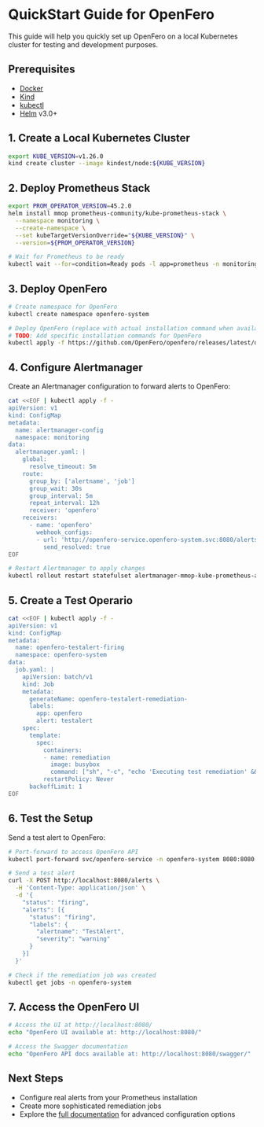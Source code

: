 # QuickStart Guide for OpenFero

This guide will help you quickly set up OpenFero on a local Kubernetes cluster for testing and development purposes.

## Prerequisites

- [Docker](https://docs.docker.com/get-docker/)
- [Kind](https://kind.sigs.k8s.io/docs/user/quick-start/)
- [kubectl](https://kubernetes.io/docs/tasks/tools/install-kubectl/)
- [Helm](https://helm.sh/docs/intro/install/) v3.0+

## 1. Create a Local Kubernetes Cluster

```bash
export KUBE_VERSION=v1.26.0
kind create cluster --image kindest/node:${KUBE_VERSION}
```

## 2. Deploy Prometheus Stack

```bash
export PROM_OPERATOR_VERSION=45.2.0
helm install mmop prometheus-community/kube-prometheus-stack \
  --namespace monitoring \
  --create-namespace \
  --set kubeTargetVersionOverride="${KUBE_VERSION}" \
  --version=${PROM_OPERATOR_VERSION}

# Wait for Prometheus to be ready
kubectl wait --for=condition=Ready pods -l app=prometheus -n monitoring --timeout=120s
```

## 3. Deploy OpenFero

```bash
# Create namespace for OpenFero
kubectl create namespace openfero-system

# Deploy OpenFero (replace with actual installation command when available)
# TODO: Add specific installation commands for OpenFero
kubectl apply -f https://github.com/OpenFero/openfero/releases/latest/download/openfero.yaml -n openfero-system
```

## 4. Configure Alertmanager

Create an Alertmanager configuration to forward alerts to OpenFero:

```bash
cat <<EOF | kubectl apply -f -
apiVersion: v1
kind: ConfigMap
metadata:
  name: alertmanager-config
  namespace: monitoring
data:
  alertmanager.yaml: |
    global:
      resolve_timeout: 5m
    route:
      group_by: ['alertname', 'job']
      group_wait: 30s
      group_interval: 5m
      repeat_interval: 12h
      receiver: 'openfero'
    receivers:
      - name: 'openfero'
        webhook_configs:
        - url: 'http://openfero-service.openfero-system.svc:8080/alerts'
          send_resolved: true
EOF

# Restart Alertmanager to apply changes
kubectl rollout restart statefulset alertmanager-mmop-kube-prometheus-alertmanager -n monitoring
```

## 5. Create a Test Operario

```bash
cat <<EOF | kubectl apply -f -
apiVersion: v1
kind: ConfigMap
metadata:
  name: openfero-testalert-firing
  namespace: openfero-system
data:
  job.yaml: |
    apiVersion: batch/v1
    kind: Job
    metadata:
      generateName: openfero-testalert-remediation-
      labels:
        app: openfero
        alert: testalert
    spec:
      template:
        spec:
          containers:
          - name: remediation
            image: busybox
            command: ["sh", "-c", "echo 'Executing test remediation' && sleep 10"]
          restartPolicy: Never
      backoffLimit: 1
EOF
```

## 6. Test the Setup

Send a test alert to OpenFero:

```bash
# Port-forward to access OpenFero API
kubectl port-forward svc/openfero-service -n openfero-system 8080:8080 &

# Send a test alert
curl -X POST http://localhost:8080/alerts \
  -H 'Content-Type: application/json' \
  -d '{
    "status": "firing",
    "alerts": [{
      "status": "firing",
      "labels": {
        "alertname": "TestAlert",
        "severity": "warning"
      }
    }]
  }'

# Check if the remediation job was created
kubectl get jobs -n openfero-system
```

## 7. Access the OpenFero UI

```bash
# Access the UI at http://localhost:8080/
echo "OpenFero UI available at: http://localhost:8080/"

# Access the Swagger documentation
echo "OpenFero API docs available at: http://localhost:8080/swagger/"
```

## Next Steps

- Configure real alerts from your Prometheus installation
- Create more sophisticated remediation jobs
- Explore the [full documentation](../README.md) for advanced configuration options
